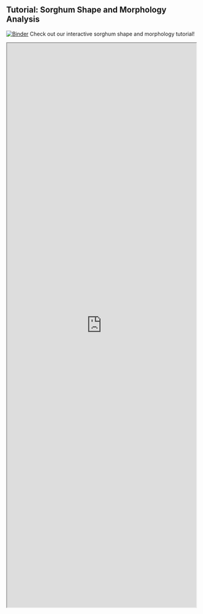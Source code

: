 ## Tutorial: Sorghum Shape and Morphology Analysis


[![Binder](https://mybinder.org/badge_logo.svg)](https://mybinder.org/v2/gh/danforthcenter/plantcv-binder.git/master?labpath=notebooks/new_side_view_morphology_tutorial/morphology_analysis_side_view_workflow.ipynb) Check out our interactive sorghum shape and morphology tutorial! 

<iframe src="https://nbviewer.jupyter.org/github/danforthcenter/plantcv-binder/blob/master/notebooks/new_side_view_morphology_tutorial/morphology_analysis_side_view_workflow.ipynb" width="100%" height="1500px"></iframe>
